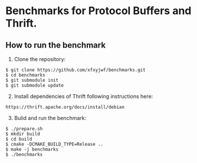 # Benchmarks for Protocol Buffers and Thrift.

## How to run the benchmark

  1. Clone the repository:

    $ git clone https://github.com/xfxyjwf/benchmarks.git
    $ cd benchmarks
    $ git submodule init
    $ git submodule update

  2. Install dependencies of Thrift following instructions here:

    https://thrift.apache.org/docs/install/debian

  3. Bulid and run the benchmark:

    $ ./prepare.sh
    $ mkdir build
    $ cd build
    $ cmake -DCMAKE_BUILD_TYPE=Release ..
    $ make -j benchmarks
    $ ./benchmarks

